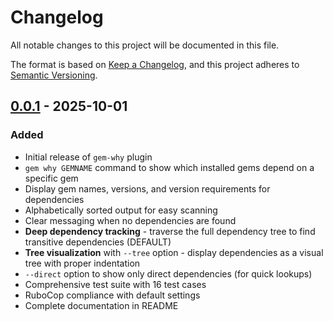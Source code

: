 # Changelog

All notable changes to this project will be documented in this file.

The format is based on [Keep a Changelog](https://keepachangelog.com/en/1.0.0/),
and this project adheres to [Semantic Versioning](https://semver.org/spec/v2.0.0.html).

## [0.0.1] - 2025-10-01

### Added

- Initial release of `gem-why` plugin
- `gem why GEMNAME` command to show which installed gems depend on a specific gem
- Display gem names, versions, and version requirements for dependencies
- Alphabetically sorted output for easy scanning
- Clear messaging when no dependencies are found
- **Deep dependency tracking** - traverse the full dependency tree to find transitive dependencies (DEFAULT)
- **Tree visualization** with `--tree` option - display dependencies as a visual tree with proper indentation
- `--direct` option to show only direct dependencies (for quick lookups)
- Comprehensive test suite with 16 test cases
- RuboCop compliance with default settings
- Complete documentation in README

[0.0.1]: https://github.com/vitaly/gem-why/releases/tag/v0.0.1
